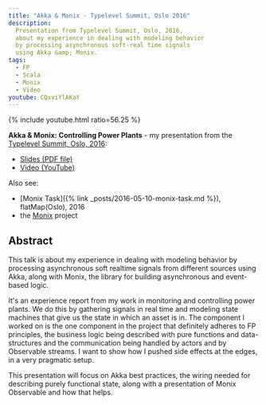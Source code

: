 ```yaml
---
title: "Akka & Monix - Typelevel Summit, Oslo 2016"
description:
  Presentation from Typelevel Summit, Oslo, 2016,
  about my experience in dealing with modeling behavior
  by processing asynchronous soft-real time signals
  using Akka &amp; Monix.
tags:
  - FP
  - Scala
  - Monix
  - Video
youtube: CQxviYlAKaY
---
```


{% include youtube.html ratio=56.25 %}

**Akka & Monix: Controlling Power Plants** -
my presentation from the
[Typelevel Summit, Oslo, 2016](http://typelevel.org/event/2016-05-summit-oslo/):

- [Slides (PDF file)](/assets/pdfs/Akka-Monix.pdf)
- [Video (YouTube)](https://www.youtube.com/watch?v=CQxviYlAKaY)

Also see:

- [Monix Task]({% link _posts/2016-05-10-monix-task.md %}), flatMap(Oslo), 2016
- the [Monix](https://github.com/monixio/monix) project

## Abstract

This talk is about my experience in dealing with modeling behavior
by processing asynchronous soft realtime signals from different
sources using Akka, along with Monix, the library for building
asynchronous and event-based logic.

It's an experience report from my work in monitoring and controlling
power plants. We do this by gathering signals in real time and
modeling state machines that give us the state in which an asset is in.
The component I worked on is the one component in the project that
definitely adheres to FP principles, the business logic being
described with pure functions and data-structures and the communication
being handled by actors and by Observable streams. I want to show
how I pushed side effects at the edges, in a very pragmatic setup.

This presentation will focus on Akka best practices, the wiring
needed for describing purely functional state, along with a
presentation of Monix Observable and how that helps.

